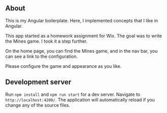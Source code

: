 ## About
This is my Angular boilerplate. 
Here, I implemented concepts that I like in Angular.

This app started as a homework assignment for Wix. The goal was to write 
the Mines game. I took it a step further.

On the home page, you can find the Mines game, and in the nav bar,
you can see a link to the configuration.

Please configure the game and appearance as you like.


## Development server

Run `npm install` and `npm run start` for a dev server. Navigate to `http://localhost:4200/`. The application will automatically reload if you change any of the source files.

